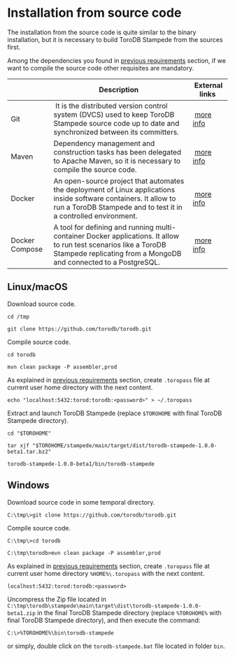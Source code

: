 <h1>Installation from source code</h1>

The installation from the source code is quite similar to the binary installation, but it is necessary to build ToroDB Stampede from the sources first.

Among the dependencies you found in [previous requirements](previous-requirements.md#project-dependencies) section, if we want to compile the source code other requisites are mandatory.

| | Description | External links |
|-|-------------|----------------|
| Git | It is the distributed version control system (DVCS) used to keep ToroDB Stampede source code up to date and synchronized between its committers. | [more info](https://git-scm.com/downloads) |
| Maven | Dependency management and construction tasks has been delegated to Apache Maven, so it is necessary to compile the source code. | [more info](http://maven.apache.org/install.html) | 
| Docker | An open-source project that automates the deployment of Linux applications inside software containers. It allow to run a ToroDB Stampede and to test it in a controlled environment. | [more info](https://docs.docker.com/) | 
| Docker Compose | A tool for defining and running multi-container Docker applications. It allow to run test scenarios like a ToroDB Stampede replicating from a MongoDB and connected to a PostgreSQL. | [more info](https://docs.docker.com/compose/install/) | 

## Linux/macOS

Download source code.

```no-highlight
cd /tmp

git clone https://github.com/torodb/torodb.git
```

Compile source code.

```no-highlight
cd torodb

mvn clean package -P assembler,prod
```

As explained in [previous requirements](previous-requirements.md#create-toropass-file) section, create `.toropass` file at current user home directory with the next content.

```no-highlight
echo "localhost:5432:torod:torodb:<password>" > ~/.toropass
```

Extract and launch ToroDB Stampede (replace `$TOROHOME` with final ToroDB Stampede directory).

```no-highlight
cd "$TOROHOME"

tar xjf "$TOROHOME/stampede/main/target/dist/torodb-stampede-1.0.0-beta1.tar.bz2"

torodb-stampede-1.0.0-beta1/bin/torodb-stampede
```

## Windows

Download source code in some temporal directory.

```no-highlight
C:\tmp\>git clone https://github.com/torodb/torodb.git
```

Compile source code.

```no-highlight
C:\tmp\>cd torodb

C:\tmp\torodb>mvn clean package -P assembler,prod
```

As explained in [previous requirements](previous-requirements.md#create-toropass-file) section, create `.toropass` file at current user home directory `%HOME%\.toropass` with the next content.

```no-highlight
localhost:5432:torod:torodb:<password>
```

Uncompress the Zip file located in `C:\tmp\torodb\stampede\main\target\dist\torodb-stampede-1.0.0-beta1.zip` in the final ToroDB Stampede directory (replace `%TOROHOME%` with final ToroDB Stampede directory), and then execute the command:

```no-highlight
C:\>%TOROHOME%\bin\torodb-stampede
```

or simply, double click on the `torodb-stampede.bat` file located in folder `bin`.
